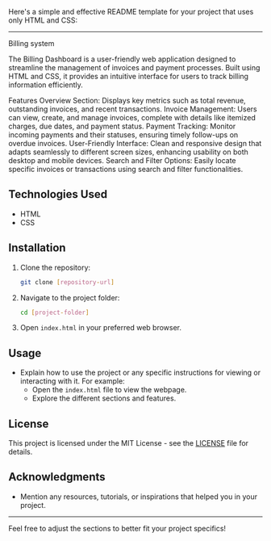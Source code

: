 Here's a simple and effective README template for your project that uses only HTML and CSS:

---

Billing system

The Billing Dashboard is a user-friendly web application designed to streamline the management of invoices and payment processes. Built using HTML and CSS, it provides an intuitive interface for users to track billing information efficiently.

Features
Overview Section: Displays key metrics such as total revenue, outstanding invoices, and recent transactions.
Invoice Management: Users can view, create, and manage invoices, complete with details like itemized charges, due dates, and payment status.
Payment Tracking: Monitor incoming payments and their statuses, ensuring timely follow-ups on overdue invoices.
User-Friendly Interface: Clean and responsive design that adapts seamlessly to different screen sizes, enhancing usability on both desktop and mobile devices.
Search and Filter Options: Easily locate specific invoices or transactions using search and filter functionalities.

## Technologies Used

- HTML
- CSS


## Installation

1. Clone the repository:
   ```bash
   git clone [repository-url]
   ```
2. Navigate to the project folder:
   ```bash
   cd [project-folder]
   ```

3. Open `index.html` in your preferred web browser.

## Usage

- Explain how to use the project or any specific instructions for viewing or interacting with it. For example:
   - Open the `index.html` file to view the webpage.
   - Explore the different sections and features.

## License

This project is licensed under the MIT License - see the [LICENSE](LICENSE) file for details.

## Acknowledgments

- Mention any resources, tutorials, or inspirations that helped you in your project.

---

Feel free to adjust the sections to better fit your project specifics!
